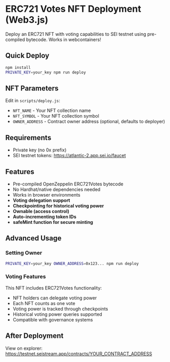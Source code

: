 # ERC721 Votes NFT Deployment (Web3.js)

Deploy an ERC721 NFT with voting capabilities to SEI testnet using pre-compiled bytecode. Works in webcontainers!

## Quick Deploy

```bash
npm install
PRIVATE_KEY=your_key npm run deploy
```

## NFT Parameters

Edit in `scripts/deploy.js`:
- `NFT_NAME` - Your NFT collection name
- `NFT_SYMBOL` - Your NFT collection symbol  
- `OWNER_ADDRESS` - Contract owner address (optional, defaults to deployer)

## Requirements

- Private key (no 0x prefix)
- SEI testnet tokens: https://atlantic-2.app.sei.io/faucet

## Features

- Pre-compiled OpenZeppelin ERC721Votes bytecode
- No Hardhat/native dependencies needed
- Works in browser environments
- **Voting delegation support**
- **Checkpointing for historical voting power**
- **Ownable (access control)**
- **Auto-incrementing token IDs**
- **safeMint function for secure minting**

## Advanced Usage

### Setting Owner

```bash
PRIVATE_KEY=your_key OWNER_ADDRESS=0x123... npm run deploy
```

### Voting Features

This NFT includes ERC721Votes functionality:
- NFT holders can delegate voting power
- Each NFT counts as one vote
- Voting power is tracked through checkpoints
- Historical voting power queries supported
- Compatible with governance systems

## After Deployment

View on explorer: https://testnet.seistream.app/contracts/YOUR_CONTRACT_ADDRESS